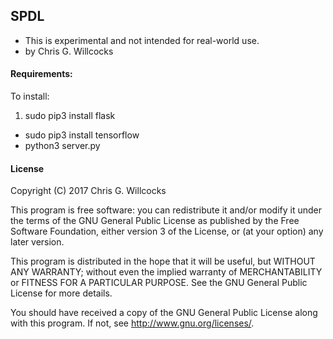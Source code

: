 ## SPDL
- This is experimental and not intended for real-world use.
- by Chris G. Willcocks

#### Requirements:
To install:

 1. sudo pip3 install flask
 - sudo pip3 install tensorflow
 - python3 server.py

#### License
Copyright (C) 2017 Chris G. Willcocks

This program is free software: you can redistribute it and/or modify
it under the terms of the GNU General Public License as published by
the Free Software Foundation, either version 3 of the License, or
(at your option) any later version.

This program is distributed in the hope that it will be useful,
but WITHOUT ANY WARRANTY; without even the implied warranty of
MERCHANTABILITY or FITNESS FOR A PARTICULAR PURPOSE.  See the
GNU General Public License for more details.

You should have received a copy of the GNU General Public License
along with this program.  If not, see <http://www.gnu.org/licenses/>.
